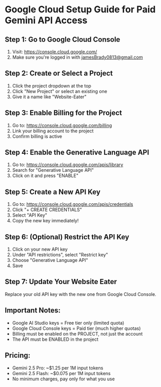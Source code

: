 # Google Cloud Setup Guide for Paid Gemini API Access

## Step 1: Go to Google Cloud Console
1. Visit: https://console.cloud.google.com/
2. Make sure you're logged in with jamesBrady0813@gmail.com

## Step 2: Create or Select a Project
1. Click the project dropdown at the top
2. Click "New Project" or select an existing one
3. Give it a name like "Website-Eater"

## Step 3: Enable Billing for the Project
1. Go to: https://console.cloud.google.com/billing
2. Link your billing account to the project
3. Confirm billing is active

## Step 4: Enable the Generative Language API
1. Go to: https://console.cloud.google.com/apis/library
2. Search for "Generative Language API"
3. Click on it and press "ENABLE"

## Step 5: Create a New API Key
1. Go to: https://console.cloud.google.com/apis/credentials
2. Click "+ CREATE CREDENTIALS"
3. Select "API Key"
4. Copy the new key immediately!

## Step 6: (Optional) Restrict the API Key
1. Click on your new API key
2. Under "API restrictions", select "Restrict key"
3. Choose "Generative Language API"
4. Save

## Step 7: Update Your Website Eater
Replace your old API key with the new one from Google Cloud Console.

## Important Notes:
- Google AI Studio keys = Free tier only (limited quota)
- Google Cloud Console keys = Paid tier (much higher quotas)
- Billing must be enabled on the PROJECT, not just the account
- The API must be ENABLED in the project

## Pricing:
- Gemini 2.5 Pro: ~$1.25 per 1M input tokens
- Gemini 2.5 Flash: ~$0.075 per 1M input tokens
- No minimum charges, pay only for what you use
